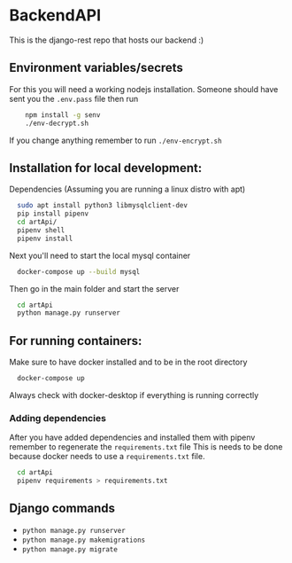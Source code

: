 # BackendAPI

This is the django-rest repo that hosts our backend :)

## Environment variables/secrets

For this you will need a working nodejs installation. Someone should have sent you the `.env.pass` file then run

```bash
    npm install -g senv 
    ./env-decrypt.sh 
```

If you change anything remember to run `./env-encrypt.sh`

## Installation for local development:

Dependencies (Assuming you are running a linux distro with apt)

```bash
  sudo apt install python3 libmysqlclient-dev
  pip install pipenv
  cd artApi/
  pipenv shell
  pipenv install
```

Next you'll need to start the local mysql container

```bash
  docker-compose up --build mysql
```

Then go in the main folder and start the server

```bash
  cd artApi
  python manage.py runserver
```

## For running containers:

Make sure to have docker installed and to be in the root directory

```bash
  docker-compose up
```

Always check with docker-desktop if everything is running correctly

### Adding dependencies

After you have added dependencies and installed them with pipenv remember to regenerate the `requirements.txt` file
This is needs to be done because docker needs to use a `requirements.txt` file.

```bash
  cd artApi
  pipenv requirements > requirements.txt
```

## Django commands

* `python manage.py runserver`
* `python manage.py makemigrations`
* `python manage.py migrate`

